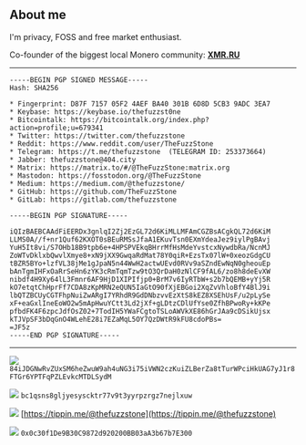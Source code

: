 ## About me

I'm privacy, FOSS and free market enthusiast. 

Co-founder of the biggest local Monero community: [**XMR.RU**](https://xmr.ru/)

---

```
-----BEGIN PGP SIGNED MESSAGE-----
Hash: SHA256

* Fingerprint: D87F 7157 05F2 4AEF BA40 301B 6D8D 5CB3 9ADC 3EA7
* Keybase: https://keybase.io/thefuzzst0ne
* Bitcointalk: https://bitcointalk.org/index.php?action=profile;u=679341
* Twitter: https://twitter.com/thefuzzstone
* Reddit: https://www.reddit.com/user/TheFuzzStone
* Telegram: https://t.me/thefuzzstone  (TELEGRAM ID: 253373664)
* Jabber: thefuzzstone@404.city
* Matrix: https://matrix.to/#/@TheFuzzStone:matrix.org
* Mastodon: https://fosstodon.org/@TheFuzzStone
* Medium: https://medium.com/@thefuzzstone/
* GitHub: https://github.com/TheFuzzStone
* GitLab: https://gitlab.com/thefuzzstone

-----BEGIN PGP SIGNATURE-----

iQIzBAEBCAAdFiEERDx3gnlqI2Zj2EzGL72d6KiMLLMFAmCGZBsACgkQL72d6KiM
LLMS0A//f+nr1Quf62KXOT0sBEuRMSsJfaA1EKuvTsn0EXmYdeaJez9iylPgBAvj
YuH5It8vi/S7OHb18B9tpb6e+4HPSPVEkqBHrrMfHsMdeYvstcxNywdbRa/NcnMJ
ZoWTvDklxbQwvlXmye8+xN9jXX9GwqaRdMat78Y0qiR+EzsTx07lW+0xeozGdgCU
tBZR5BYo+lzfVL38jMe1gJpaN5n44WwH2actwUEvd0RVv9aSZndEwNqN0gheouEp
bAnTgmIHFxOaRrSeHn6zYK3cRmTqmTzw9tO3QrDaH0zNlCF9fAL6/zo8h8deEvXW
nibdf4H9Xy64lL3Fmnr6AF9HjD1XIPIfjp0+BrM7v6IyRTbW+s2b7bQEMB+yYj5R
kO7etqtChHprFf7CDA8zKpMRN2eQUN5IaGtO90fXjEBGoi2XqZvVhloBfY4BlJ9i
lbQTZBCUyCGTFhpNuiZwARgI7YRhdR9GdDNbzvvEzXtS8kEZ8XSEhUsF/u2pLySe
xF+eaGxlIneEoWO2w5mApHwuYCtt3Ld2jXf+gLDtzCDlUfYse0ZfhBPwoRy+kKPe
pfbdFK4F6zpcJdfOsZ02+7TodIH5YWaFCgtoTSLoAWVkXE86hGrJAa9cDSikUjsx
kTJVpSF3bDqGnO4WLehE28i7EZaMqL5OY7QzDWtR9kFU8cdoPBs=
=JF5z
-----END PGP SIGNATURE-----
```


---


![](https://static.coinpaprika.com/storage/cdn/currency_images/112389.png)
`84iJDGNwRvZUxSM6heZwuW9ah4uNG3i75iVWN2czKuiZLBerZa8tTurWPciHkUAG7yJ1r8FTGr6YPTFqPZLEvkcMTDLSydM`

![](https://i.imgur.com/7i54Hnr.png)
`bc1qsns8gljyesyscktr77v9t3yyrpzrgz7nejlxuw`

![](https://i.imgur.com/h2Tuewd.png) [https://tippin.me/@thefuzzstone](https://tippin.me/@thefuzzstone)

![](https://i.imgur.com/6tP3cz3.png)
`0x0c30f1De9B30C9872d920200BB03aA3b67b7E300`
